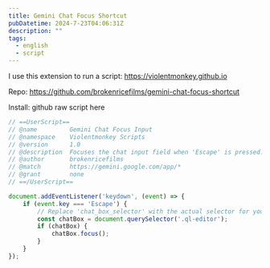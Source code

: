 ```yaml
---
title: Gemini Chat Focus Shortcut
pubDatetime: 2024-7-23T04:06:31Z
description: ""
tags:
  - english
  - script
---
```


I use this extension to run a script: https://violentmonkey.github.io 

Repo: https://github.com/brokenricefilms/gemini-chat-focus-shortcut

Install: github raw script here

```js
// ==UserScript==
// @name         Gemini Chat Focus Input
// @namespace    Violentmonkey Scripts
// @version      1.0
// @description  Focuses the chat input field when 'Escape' is pressed.
// @author       brokenricefilms
// @match        https://gemini.google.com/app/*
// @grant        none
// ==/UserScript==

document.addEventListener('keydown', (event) => {
    if (event.key === 'Escape') {
        // Replace 'chat_box_selector' with the actual selector for your chat box
        const chatBox = document.querySelector('.ql-editor');
        if (chatBox) {
            chatBox.focus();
        }
    }
});
```
